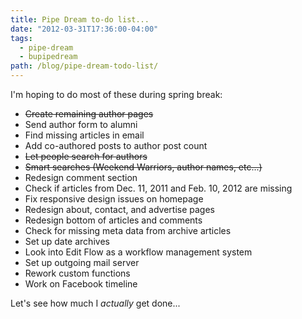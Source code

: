 ```yaml
---
title: Pipe Dream to-do list...
date: "2012-03-31T17:36:00-04:00"
tags:
  - pipe-dream
  - bupipedream
path: /blog/pipe-dream-todo-list/
---
```


I'm hoping to do most of these during spring break:

- <del>Create remaining author pages</del>
- Send author form to alumni
- Find missing articles in email
- Add co-authored posts to author post count
- <del>Let people search for authors</del>
- <del>Smart searches (Weekend Warriors, author names, etc...)</del>
- Redesign comment section
- Check if articles from Dec. 11, 2011 and Feb. 10, 2012 are missing
- Fix responsive design issues on homepage
- Redesign about, contact, and advertise pages
- Redesign bottom of articles and comments
- Check for missing meta data from archive articles
- Set up date archives
- Look into Edit Flow as a workflow management system
- Set up outgoing mail server
- Rework custom functions
- Work on Facebook timeline

Let's see how much I _actually_ get done...
